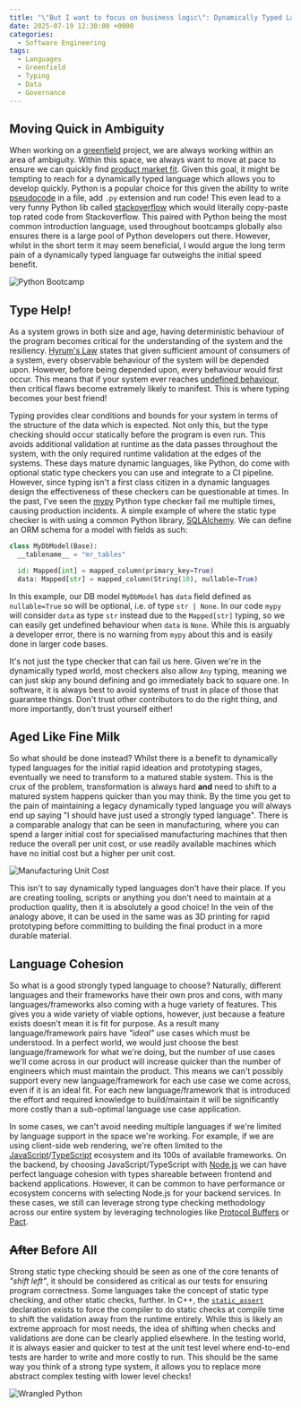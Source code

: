 ```yaml
---
title: "\"But I want to focus on business logic\": Dynamically Typed Languages Fallacy"
date: 2025-07-19 12:30:00 +0000
categories:
  - Software Engineering  
tags:
  - Languages
  - Greenfield
  - Typing
  - Data
  - Governance
---
```


## Moving Quick in Ambiguity

When working on a [greenfield](https://en.wikipedia.org/wiki/Greenfield_project) project, we are always working within an area of ambiguity. Within this space, we always want to move at pace to ensure we can quickly find [product market fit](https://www.productplan.com/glossary/product-market-fit/). Given this goal, it might be tempting to reach for a dynamically typed language which allows you to develop quickly. Python is a popular choice for this given the ability to write [pseudocode](https://en.wikipedia.org/wiki/Pseudocode) in a file, add `.py` extension and run code! This even lead to a very funny Python lib called [stackoverflow](https://pypi.org/project/stackoverflow/) which would literally copy-paste top rated code from Stackoverflow. This paired with Python being the most common introduction language, used throughout bootcamps globally also ensures there is a large pool of Python developers out there. However, whilst in the short term it may seem beneficial, I would argue the long term pain of a dynamically typed language far outweighs the initial speed benefit.

![Python Bootcamp](../assets/img/posts/2025-07-23-images/python-bootcamp.png)

## Type Help!

As a system grows in both size and age, having deterministic behaviour of the program becomes critical for the understanding of the system and the resiliency. [Hyrum's Law](https://www.hyrumslaw.com/) states that given sufficient amount of consumers of a system, every observable behaviour of the system will be depended upon. However, before being depended upon, every behaviour would first occur. This means that if your system ever reaches [undefined behaviour](https://en.wikipedia.org/wiki/Undefined_behavior), then critical flaws become extremely likely to manifest. This is where typing becomes your best friend!

Typing provides clear conditions and bounds for your system in terms of the structure of the data which is expected. Not only this, but the type checking should occur statically before the program is even run. This avoids additional validation at runtime as the data passes throughout the system, with the only required runtime validation at the edges of the systems. These days mature dynamic languages, like Python, do come with optional static type checkers you can use and integrate to a CI pipeline. However, since typing isn't a first class citizen in a dynamic languages design the effectiveness of these checkers can be questionable at times. In the past, I've seen the [mypy](https://github.com/python/mypy) Python type checker fail me multiple times, causing production incidents. A simple example of where the static type checker is with using a common Python library, [SQLAlchemy](https://www.sqlalchemy.org/). We can define an ORM schema for a model with fields as such:

```python
class MyDbModel(Base):
  __tablename__ = "mr_tables"

  id: Mapped[int] = mapped_column(primary_key=True)
  data: Mapped[str] = mapped_column(String(10), nullable=True)
```

In this example, our DB model `MyDbModel` has `data` field defined as `nullable=True` so will be optional, i.e. of type `str | None`. In our code `mypy` will consider `data` as type `str` instead due to the `Mapped[str]` typing, so we can easily get undefined behaviour when `data` is `None`. While this is arguably a developer error, there is no warning from `mypy` about this and is easily done in larger code bases.

It's not just the type checker that can fail us here. Given we're in the dynamically typed world, most checkers also allow `Any` typing, meaning we can just skip any bound defining and go immediately back to square one. In software, it is always best to avoid systems of trust in place of those that guarantee things. Don't trust other contributors to do the right thing, and more importantly, don't trust yourself either!

## Aged Like Fine Milk

So what should be done instead? Whilst there is a benefit to dynamically typed languages for the initial rapid ideation and prototyping stages, eventually we need to transform to a matured stable system. This is the crux of the problem, transformation is always hard **and** need to shift to a matured system happens quicker than you may think. By the time you get to the pain of maintaining a legacy dynamically typed language you will always end up saying "I should have just used a strongly typed language". There is a comparable analogy that can be seen in manufacturing, where you can spend a larger initial cost for specialised manufacturing machines that then reduce the overall per unit cost, or use readily available machines which have no initial cost but a higher per unit cost.

![Manufacturing Unit Cost](../assets/img/posts/2025-07-23-images/manufacturing-unit-cost.png)

This isn't to say dynamically typed languages don't have their place. If you are creating tooling, scripts or anything you don't need to maintain at a production quality, then it is absolutely a good choice! In the vein of the analogy above, it can be used in the same was as 3D printing for rapid prototyping before committing to building the final product in a more durable material.

## Language Cohesion

So what is a good strongly typed language to choose? Naturally, different languages and their frameworks have their own pros and cons, with many languages/frameworks also coming with a huge variety of features. This gives you a wide variety of viable options, however, just because a feature exists doesn't mean it is fit for purpose. As a result many language/framework pairs have *"ideal"* use cases which must be understood. In a perfect world, we would just choose the best language/framework for what we're doing, but the number of use cases we'll come across in our product will increase quicker than the number of engineers which must maintain the product. This means we can't possibly support every new language/framework for each use case we come across, even if it is an ideal fit. For each new language/framework that is introduced the effort and required knowledge to build/maintain it will be significantly more costly than a sub-optimal language use case application.

In some cases, we can't avoid needing multiple languages if we're limited by language support in the space we're working. For example, if we are using client-side web rendering, we're often limited to the [JavaScript](https://developer.mozilla.org/en-US/docs/Web/JavaScript)/[TypeScript](https://www.typescriptlang.org/) ecosystem and its 100s of available frameworks. On the backend, by choosing JavaScript/TypeScript with [Node.js](https://nodejs.org/en) we can have perfect language cohesion with types shareable between frontend and backend applications. However, it can be common to have performance or ecosystem concerns with selecting Node.js for your backend services. In these cases, we still can leverage strong type checking methodology across our entire system by leveraging technologies like [Protocol Buffers](https://protobuf.dev/) or [Pact](https://pact.io/).

## ~~After~~ Before All

Strong static type checking should be seen as one of the core tenants of *"shift left"*, it should be considered as critical as our tests for ensuring program correctness. Some languages take the concept of static type checking, and other static checks, further. In C++, the [`static_assert`](https://en.cppreference.com/w/cpp/language/static_assert.html) declaration exists to force the compiler to do static checks at compile time to shift the validation away from the runtime entirely. While this is likely an extreme approach for most needs, the idea of shifting when checks and validations are done can be clearly applied elsewhere. In the testing world, it is always easier and quicker to test at the unit test level where end-to-end tests are harder to write and more costly to run. This should be the same way you think of a strong type system, it allows you to replace more abstract complex testing with lower level checks!

![Wrangled Python](../assets/img/posts/2025-07-23-images/wrangled-python.png)
